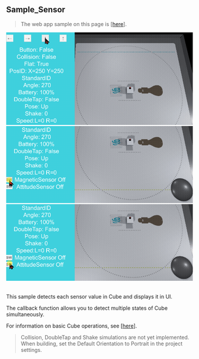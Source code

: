## Sample_Sensor

>The web app sample on this page is [[here](https://morikatron.github.io/t4u/sample/sensor2_2_0/)].

<div align="center">
<img width=600 src="/docs/res/samples/sensor1.gif">
<img width=600 src="/docs/res/samples/sensor2.gif">
<img width=600 src="/docs/res/samples/sensor3.gif">
</div>

<br>

This sample detects each sensor value in Cube and displays it in UI.

The callback function allows you to detect multiple states of Cube simultaneously.

For information on basic Cube operations, see [[here](/docs/usage_simulator.md#45-manipulating-cube-objects-cubeinteraction)].

> Collision, DoubleTap and Shake simulations are not yet implemented.<br>
> When building, set the Default Orientation to Portrait in the project settings.

